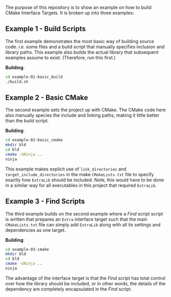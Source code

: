 The purpose of this repository is to show an example on how to build CMake Interface Targets.  It is broken up into three examples:

## Example 1 - Build Scripts
The first example demonstrates the most basic way of building source code.  *i.e.* some files and a build script that manually specifies inclusion and library paths.  This example also builds the actual library that subsequent examples assume to exist. (Therefore, run this first.)

**Building**:
```sh
cd example-01-basic_build
./build.sh
```

## Example 2 - Basic CMake

The second example sets the project up with CMake.  The CMake code here also manually species the include and linking paths, making it little better than the build script.

**Building**:
```sh
cd example-02-basic_cmake
mkdir bld
cd bld
cmake -GNinja ..
ninja
```

This example makes explicit use of `link_directories` and `target_include_directories` in the make `CMakeLists.txt` file to specify exactly how `ExtraLib` should be included.  Note, this would have to be done in a similar way for all executables in this project that required `ExtraLib`.

## Example 3 - Find Scripts

The third example builds on the second example where a *Find* script script is written that prepares an `Extra` interface target such that the main `CMakeLists.txt` file can simply add `ExtraLib` along with all its settings and dependencies as one target.

**Building**:
```sh
cd example-03-cmake
mkdir bld
cd bld
cmake -GNinja ..
ninja
```

The advantage of the interface target is that the *Find* script has total control over how the library should be included, or in other words, the details of the dependency are completely encapsulated in the *Find* script.

